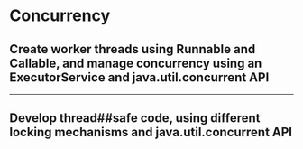 # Concurrency
## Create worker threads using Runnable and Callable, and manage concurrency using an ExecutorService and java.util.concurrent API

---

## Develop thread##safe code, using different locking mechanisms and java.util.concurrent API
